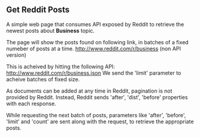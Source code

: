 ## Get Reddit Posts

A simple web page that consumes API exposed by Reddit to retrieve the newest posts about **Business** topic.

The page will show the posts found on following link, in batches of a fixed numeber of posts at a time.
http://www.reddit.com/r/business (non API version)

This is acheived by hitting the following API:
http://www.reddit.com/r/business.json
We send the 'limit' parameter to acheive batches of fixed size.

As documents can be added at any time in Reddit, pagination is not provided by Reddit. Instead, Reddit sends 'after', 'dist', 'before'
properties with each response.

While requesting the next batch of posts, parameters like 'after', 'before', 'limit' and 'count' are sent along with the request, 
to retrieve the appropriate posts.

